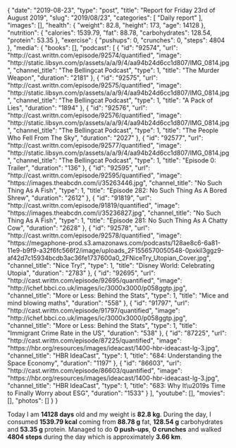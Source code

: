 {
    "date": "2019-08-23",
    "type": "post",
    "title": "Report for Friday 23rd of August 2019",
    "slug": "2019\/08\/23",
    "categories": [
        "Daily report"
    ],
    "images": [],
    "health": {
        "weight": 82.8,
        "height": 173,
        "age": 14128
    },
    "nutrition": {
        "calories": 1539.79,
        "fat": 88.78,
        "carbohydrates": 128.54,
        "protein": 53.35
    },
    "exercise": {
        "pushups": 0,
        "crunches": 0,
        "steps": 4804
    },
    "media": {
        "books": [],
        "podcast": [
            {
                "id": "92574",
                "url": "http:\/\/cast.writtn.com\/episode\/92574\/quantified",
                "image": "http:\/\/static.libsyn.com\/p\/assets\/a\/a\/9\/4\/aa94b24d6cc1d807\/IMG_0814.jpg",
                "channel_title": "The Bellingcat Podcast",
                "type": 1,
                "title": "The Murder Weapon",
                "duration": "2181"
            },
            {
                "id": "92575",
                "url": "http:\/\/cast.writtn.com\/episode\/92575\/quantified",
                "image": "http:\/\/static.libsyn.com\/p\/assets\/a\/a\/9\/4\/aa94b24d6cc1d807\/IMG_0814.jpg",
                "channel_title": "The Bellingcat Podcast",
                "type": 1,
                "title": "A Pack of Lies",
                "duration": "1894"
            },
            {
                "id": "92576",
                "url": "http:\/\/cast.writtn.com\/episode\/92576\/quantified",
                "image": "http:\/\/static.libsyn.com\/p\/assets\/a\/a\/9\/4\/aa94b24d6cc1d807\/IMG_0814.jpg",
                "channel_title": "The Bellingcat Podcast",
                "type": 1,
                "title": "The People Who Fell From The Sky",
                "duration": "2027"
            },
            {
                "id": "92577",
                "url": "http:\/\/cast.writtn.com\/episode\/92577\/quantified",
                "image": "http:\/\/static.libsyn.com\/p\/assets\/a\/a\/9\/4\/aa94b24d6cc1d807\/IMG_0814.jpg",
                "channel_title": "The Bellingcat Podcast",
                "type": 1,
                "title": "Episode 0: Trailer",
                "duration": "136"
            },
            {
                "id": "92595",
                "url": "http:\/\/cast.writtn.com\/episode\/92595\/quantified",
                "image": "https:\/\/images.theabcdn.com\/i\/35263446.jpg",
                "channel_title": "No Such Thing As A Fish",
                "type": 1,
                "title": "Episode 282: No Such Thing As A Bored Shrew",
                "duration": "2612"
            },
            {
                "id": "91819",
                "url": "http:\/\/cast.writtn.com\/episode\/91819\/quantified",
                "image": "https:\/\/images.theabcdn.com\/i\/35236827.jpg",
                "channel_title": "No Such Thing As A Fish",
                "type": 1,
                "title": "Episode 281: No Such Thing As A Chatty Cow",
                "duration": "2628"
            },
            {
                "id": "92578",
                "url": "http:\/\/cast.writtn.com\/episode\/92578\/quantified",
                "image": "https:\/\/megaphone-prod.s3.amazonaws.com\/podcasts\/128ae8c6-6a81-11e9-b9f9-a32f6fc566f2\/image\/uploads_2F1556570050548-0pxkil3ggz9-af42d7c15934bcdb3ac36fe1737600a0_2FNiceTry_Utopian_Cover.jpg",
                "channel_title": "Nice Try!",
                "type": 1,
                "title": "Disney World: Celebrating Utopia",
                "duration": "2783"
            },
            {
                "id": "92695",
                "url": "http:\/\/cast.writtn.com\/episode\/92695\/quantified",
                "image": "http:\/\/ichef.bbci.co.uk\/images\/ic\/3000x3000\/p058ggtp.jpg",
                "channel_title": "More or Less: Behind the Stats",
                "type": 1,
                "title": "Mice and mind blowing maths",
                "duration": "558"
            },
            {
                "id": "91797",
                "url": "http:\/\/cast.writtn.com\/episode\/91797\/quantified",
                "image": "http:\/\/ichef.bbci.co.uk\/images\/ic\/3000x3000\/p058ggtp.jpg",
                "channel_title": "More or Less: Behind the Stats",
                "type": 1,
                "title": "Immigrant Crime Rate in the US",
                "duration": "538"
            },
            {
                "id": "87225",
                "url": "http:\/\/cast.writtn.com\/episode\/87225\/quantified",
                "image": "https:\/\/hbr.org\/resources\/images\/ideacast\/1400-hbr-ideacast-lg-3.jpg",
                "channel_title": "HBR IdeaCast",
                "type": 1,
                "title": "684: Understanding the Space Economy",
                "duration": "1197"
            },
            {
                "id": "86603",
                "url": "http:\/\/cast.writtn.com\/episode\/86603\/quantified",
                "image": "https:\/\/hbr.org\/resources\/images\/ideacast\/1400-hbr-ideacast-lg-3.jpg",
                "channel_title": "HBR IdeaCast",
                "type": 1,
                "title": "683: Why It\u2019s Time to Finally Worry about ESG",
                "duration": "1533"
            }
        ],
        "youtube": [],
        "movies": [],
        "photos": []
    }
}

Today I am <strong>14128 days</strong> old and my weight is <strong>82.8 kg</strong>. During the day, I consumed <strong>1539.79 kcal</strong> coming from <strong>88.78 g</strong> fat, <strong>128.54 g</strong> carbohydrates and <strong>53.35 g</strong> protein. Managed to do <strong>0 push-ups</strong>, <strong>0 crunches</strong> and walked <strong>4804 steps</strong> during the day which is approximately <strong>3.66 km</strong>.